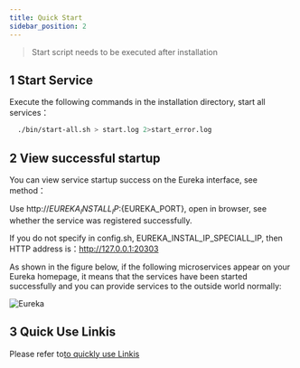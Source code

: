 ```yaml
---
title: Quick Start
sidebar_position: 2
---
```


> Start script needs to be executed after installation

## 1 Start Service

Execute the following commands in the installation directory, start all services：

```bash  
  ./bin/start-all.sh > start.log 2>start_error.log
```

## 2 View successful startup

You can view service startup success on the Eureka interface, see method：

Use http://${EUREKA_INSTALL_IP}:${EUREKA_PORT}, open in browser, see whether the service was registered successfully.

If you do not specify in config.sh, EUREKA_INSTAL_IP_SPECIALL_IP, then HTTP address is：http://127.0.0.1:20303

As shown in the figure below, if the following microservices appear on your Eureka homepage, it means that the services have been started successfully and you can provide services to the outside world normally:

![Eureka](../images/ch1/Eureka_homepage.png)

## 3 Quick Use Linkis

Please refer to[to quickly use Linkis](quick_deploy#5-快速使用linkis)